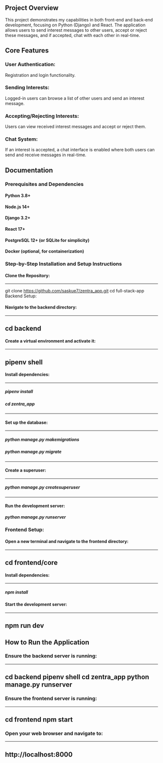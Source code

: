 ## Project Overview
This project demonstrates my capabilities in both front-end and back-end development, focusing on Python (Django) and React. The application allows users to send interest messages to other users, accept or reject these messages, and if accepted, chat with each other in real-time.

## Core Features
### User Authentication:
Registration and login functionality.
### Sending Interests:
Logged-in users can browse a list of other users and send an interest message.
### Accepting/Rejecting Interests:
Users can view received interest messages and accept or reject them.
### Chat System:
If an interest is accepted, a chat interface is enabled where both users can send and receive messages in real-time.

## Documentation
### Prerequisites and Dependencies
#### Python 3.8+
#### Node.js 14+
#### Django 3.2+
#### React 17+
#### PostgreSQL 12+ (or SQLite for simplicity)
#### Docker (optional, for containerization)

### Step-by-Step Installation and Setup Instructions
#### Clone the Repository:
-------------------------------------------------------------
git clone https://github.com/saskue7/zentra_app.git
cd full-stack-app
Backend Setup:

#### Navigate to the backend directory:

-----------
cd backend
----------
#### Create a virtual environment and activate it:

------------
pipenv shell  
-----------
#### Install dependencies:

---------------------
##### pipenv install
##### cd zentra_app
---------------------
#### Set up the database:

-------------------------------------
##### python manage.py makemigrations
##### python manage.py migrate
-------------------------------------
#### Create a superuser:

--------------------------------------
##### python manage.py createsuperuser
--------------------------------------
#### Run the development server:


##### python manage.py runserver

### Frontend Setup:

#### Open a new terminal and navigate to the frontend directory:

----------------
cd frontend/core
----------------
#### Install dependencies:
-----------------
##### npm install
#### Start the development server:
-----------------
npm run dev
-----------------
## How to Run the Application
### Ensure the backend server is running:
--------------------------
cd backend
pipenv shell 
cd zentra_app
python manage.py runserver
---------------------------
### Ensure the frontend server is running:

-------------
cd frontend
npm start
-------------
### Open your web browser and navigate to:
---------------------
http://localhost:8000
---------------------
